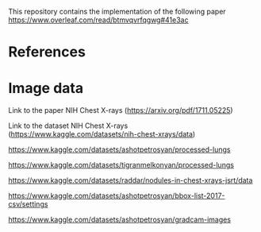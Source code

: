 This repository contains the implementation of the following paper https://www.overleaf.com/read/btmvqvrfqgwg#41e3ac

# References

# Image data
Link to the paper NIH Chest X-rays (https://arxiv.org/pdf/1711.05225)

Link to the dataset NIH Chest X-rays (https://www.kaggle.com/datasets/nih-chest-xrays/data)

https://www.kaggle.com/datasets/ashotpetrosyan/processed-lungs

https://www.kaggle.com/datasets/tigranmelkonyan/processed-lungs

https://www.kaggle.com/datasets/raddar/nodules-in-chest-xrays-jsrt/data

https://www.kaggle.com/datasets/ashotpetrosyan/bbox-list-2017-csv/settings

https://www.kaggle.com/datasets/ashotpetrosyan/gradcam-images
